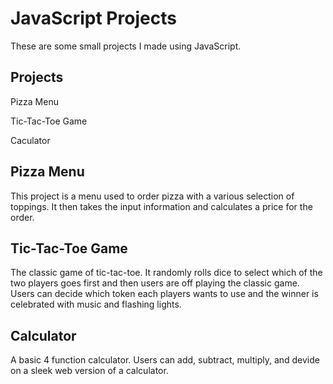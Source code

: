
# JavaScript Projects

These are some small projects I made using JavaScript.


## Projects
Pizza Menu

Tic-Tac-Toe Game

Caculator
## Pizza Menu
This project is a menu used to order pizza with a various selection of toppings. It then takes the input information and calculates a price for the order.
## Tic-Tac-Toe Game
The classic game of tic-tac-toe. It randomly rolls dice to select which of the two players goes first and then users are off playing the classic game. Users can decide which token each players wants to use and the winner is celebrated with music and flashing lights.
## Calculator
A basic 4 function calculator. Users can add, subtract, multiply, and devide on a sleek web version of a calculator.
